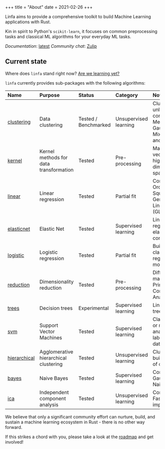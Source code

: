 +++
title = "About"
date = 2021-02-26
+++

Linfa aims to provide a comprehensive toolkit to build Machine Learning applications with Rust.

Kin in spirit to Python's `scikit-learn`, it focuses on common preprocessing tasks and classical ML algorithms for your everyday ML tasks.

_Documentation_: [latest](https://docs.rs/linfa)
_Community chat_: [Zulip](https://rust-ml.zulipchat.com/)

## Current state

Where does `linfa` stand right now? [Are we learning yet?](http://www.arewelearningyet.com/)

`linfa` currently provides sub-packages with the following algorithms: 


| Name | Purpose | Status | Category |  Notes | 
| :--- | :--- | :---| :--- | :---| 
| [clustering](https://github.com/rust-ml/linfa-clustering/) | Data clustering | Tested / Benchmarked  | Unsupervised learning | Clustering of unlabeled data; contains K-Means, Gaussian-Mixture-Model and DBSCAN  | 
| [kernel](https://github.com/rust-ml/linfa-kernel/) | Kernel methods for data transformation  | Tested  | Pre-processing | Maps feature vector into higher-dimensional space| 
| [linear](https://github.com/rust-ml/linfa-linear/) | Linear regression | Tested  | Partial fit | Contains Ordinary Least Squares (OLS), Generalized Linear Models (GLM) | 
| [elasticnet](https://github.com/rust-ml/linfa-elasticnet/) | Elastic Net | Tested | Supervised learning | Linear regression with elastic net constraints |
| [logistic](https://github.com/rust-ml/linfa-logistic/) | Logistic regression | Tested  | Partial fit | Builds two-class logistic regression models
| [reduction](https://github.com/rust-ml/linfa-reduction/) | Dimensionality reduction | Tested  | Pre-processing | Diffusion mapping and Principal Component Analysis (PCA) |
| [trees](https://github.com/rust-ml/linfa-trees/) | Decision trees | Experimental  | Supervised learning | Linear decision trees
| [svm](https://github.com/rust-ml/linfa-svm/) | Support Vector Machines | Tested  | Supervised learning | Classification or regression analysis of labeled datasets | 
| [hierarchical](https://github.com/rust-ml/linfa-hierarchical/) | Agglomerative hierarchical clustering | Tested | Unsupervised learning | Cluster and build hierarchy of clusters |
| [bayes](https://github.com/rust-ml/linfa-bayes/) | Naive Bayes | Tested | Supervised learning | Contains Gaussian Naive Bayes |
| [ica](https://github.com/rust-ml/linfa-ica/) | Independent component analysis | Tested | Unsupervised learning | Contains FastICA implementation |

We believe that only a significant community effort can nurture, build, and sustain a machine learning ecosystem in Rust - there is no other way forward.

If this strikes a chord with you, please take a look at the [roadmap](https://github.com/rust-ml/linfa/issues/7) and get involved!
